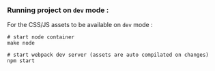 ### Running project on `dev` mode : 

For the CSS/JS assets to be available on `dev` mode :

````
# start node container
make node

# start webpack dev server (assets are auto compilated on changes)
npm start